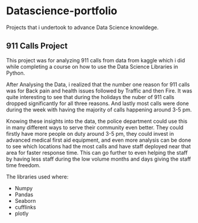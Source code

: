 # Datascience-portfolio
 Projects that i undertook to advance Data Science knowldege.  
 
 ## 911 Calls Project 
 This project was for analyzing 911 calls from data from kaggle which i did while completing 
 a course on how to use the Data Science Libraries in Python. 
 
 After Analysing the Data, i realized that the number one reason for 911 calls was for 
 Back pain and health issues followed by Traffic and then Fire. It was quite interesting 
 to see that during the holidays the nuber of 911 calls dropped significantly for all three
 reasons. And lastly most calls were done during the week with having the majority of calls
 happening around 3-5 pm. 
 
 Knowing these insights into the data, the police department could use this in many different
 ways to serve their community even better. They could firstly have more people on duty around 
 3-5 pm, they could invest in advanced medical first aid equipment, and even more analysis can be done
 to see which locations had the most calls and have staff deployed near that area for faster response time.
 This can go further to even helping the staff by having less staff during the low volume months and days 
 giving the staff time freedom. 
 
 The libraries used where:
 - Numpy
 - Pandas
 - Seaborn
 - cufflinks
 - plotly 
 
